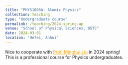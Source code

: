 ```yaml
---
title: "PHYS1005A: Atomic Physics"
collection: teaching
type: "Undergraduate course"
permalink: /teaching/2024-spring-ap
venue: "School of Physical Sciences, USTC"
date: 2024-03-01
location: "Hefei, Anhui"
---
```


Nice to cooperate with <a href="https://pnp.ustc.edu.cn/html/proinfo.php?id=16" style="color: orange;">Prof. Minghui Liu</a> in 2024 spring! 
<br/>This is a professional course for Physics undergraduates.

